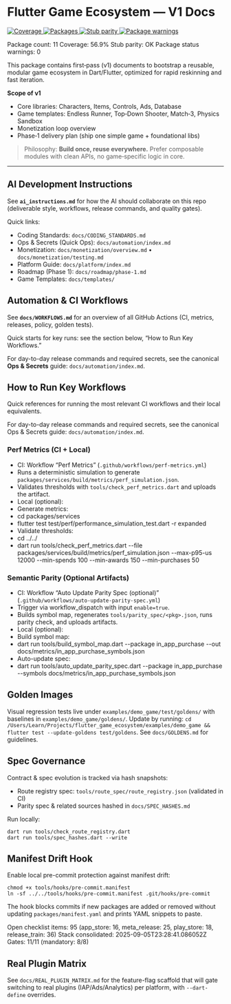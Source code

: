 # Flutter Game Ecosystem — V1 Docs

<!-- Badges -->
<p>
	<a href="docs/METRICS.md">
		<img alt="Coverage" src="https://img.shields.io/endpoint?url=https://raw.githubusercontent.com/6hostsRus/flutter_game_ecosystem/main/docs/badges/coverage.json" />
		<img alt="Packages" src="https://img.shields.io/endpoint?url=https://raw.githubusercontent.com/6hostsRus/flutter_game_ecosystem/main/docs/badges/packages.json" />
		<img alt="Stub parity" src="https://img.shields.io/endpoint?url=https://raw.githubusercontent.com/6hostsRus/flutter_game_ecosystem/main/docs/badges/stub_parity.json" />
		<img alt="Package warnings" src="https://img.shields.io/endpoint?url=https://raw.githubusercontent.com/6hostsRus/flutter_game_ecosystem/main/docs/badges/package_warnings.json" />
	</a>
</p>

<!-- AUTO:README_PACKAGE_COUNT -->Package count: 11<!-- END -->
<!-- AUTO:README_COVERAGE -->Coverage: 56.9%<!-- END -->
<!-- AUTO:README_STUB_PARITY -->Stub parity: OK<!-- END -->
<!-- AUTO:README_PACKAGE_STATUS_WARNINGS -->Package status warnings: 0<!-- END -->

This package contains first‑pass (v1) documents to bootstrap a reusable, modular game ecosystem in Dart/Flutter,
optimized for rapid reskinning and fast iteration.

**Scope of v1**

-    Core libraries: Characters, Items, Controls, Ads, Database
-    Game templates: Endless Runner, Top‑Down Shooter, Match‑3, Physics Sandbox
-    Monetization loop overview
-    Phase‑1 delivery plan (ship one simple game + foundational libs)

> Philosophy: **Build once, reuse everywhere.** Prefer composable modules with clean APIs, no game‑specific logic in core.

---

## AI Development Instructions

See **`ai_instructions.md`** for how the AI should collaborate on this repo (deliverable style, workflows, release commands, and quality gates).

Quick links:

-    Coding Standards: `docs/CODING_STANDARDS.md`
-    Ops & Secrets (Quick Ops): `docs/automation/index.md`
-    Monetization: `docs/monetization/overview.md` • `docs/monetization/testing.md`
-    Platform Guide: `docs/platform/index.md`
-    Roadmap (Phase 1): `docs/roadmap/phase-1.md`
-    Game Templates: `docs/templates/`

## Automation & CI Workflows

See **`docs/WORKFLOWS.md`** for an overview of all GitHub Actions (CI, metrics, releases, policy, golden tests).

Quick starts for key runs: see the section below, “How to Run Key Workflows.”

For day-to-day release commands and required secrets, see the canonical **Ops & Secrets** guide: `docs/automation/index.md`.

## How to Run Key Workflows

Quick references for running the most relevant CI workflows and their local equivalents.

For day-to-day release commands and required secrets, see the canonical Ops & Secrets guide: `docs/automation/index.md`.

### Perf Metrics (CI + Local)

-    CI: Workflow “Perf Metrics” (`.github/workflows/perf-metrics.yml`)
-    Runs a deterministic simulation to generate `packages/services/build/metrics/perf_simulation.json`.
-    Validates thresholds with `tools/check_perf_metrics.dart` and uploads the artifact.
-    Local (optional):
-    Generate metrics:
-    cd packages/services
-    flutter test test/perf/performance_simulation_test.dart -r expanded
-    Validate thresholds:
-    cd ../../
-    dart run tools/check_perf_metrics.dart --file packages/services/build/metrics/perf_simulation.json --max-p95-us 12000 --min-spends 100 --min-awards 150 --min-purchases 50

### Semantic Parity (Optional Artifacts)

-    CI: Workflow “Auto Update Parity Spec (optional)” (`.github/workflows/auto-update-parity-spec.yml`)
-    Trigger via workflow_dispatch with input `enable=true`.
-    Builds symbol map, regenerates `tools/parity_spec/<pkg>.json`, runs parity check, and uploads artifacts.
-    Local (optional):
-    Build symbol map:
-    dart run tools/build_symbol_map.dart --package in_app_purchase --out docs/metrics/in_app_purchase_symbols.json
-    Auto-update spec:
-    dart run tools/auto_update_parity_spec.dart --package in_app_purchase --symbols docs/metrics/in_app_purchase_symbols.json

## Golden Images

Visual regression tests live under `examples/demo_game/test/goldens/` with baselines in `examples/demo_game/goldens/`. Update by running:
`cd /Users/Learn/Projects/flutter_game_ecosystem/examples/demo_game && flutter test --update-goldens test/goldens`.
See `docs/GOLDENS.md` for guidelines.

## Spec Governance

Contract & spec evolution is tracked via hash snapshots:

-    Route registry spec: `tools/route_spec/route_registry.json` (validated in CI)
-    Parity spec & related sources hashed in `docs/SPEC_HASHES.md`

Run locally:

```
dart run tools/check_route_registry.dart
dart run tools/spec_hashes.dart --write
```

## Manifest Drift Hook

Enable local pre-commit protection against manifest drift:

```
chmod +x tools/hooks/pre-commit.manifest
ln -sf ../../tools/hooks/pre-commit.manifest .git/hooks/pre-commit
```

The hook blocks commits if new packages are added or removed without updating `packages/manifest.yaml` and prints YAML snippets to paste.

<!-- AUTO:README_TASK_VISIBILITY -->Open checklist items: 95 (app_store: 16, meta_release: 25, play_store: 18, release_train: 36)<!-- END -->

<!-- AUTO:README_STACK_GEN -->Stack consolidated: 2025-09-05T23:28:41.086052Z<!-- END -->

<!-- AUTO:README_RELEASE_GATES -->Gates: 11/11 (mandatory: 8/8)<!-- END -->

## Real Plugin Matrix

See `docs/REAL_PLUGIN_MATRIX.md` for the feature-flag scaffold that will gate switching to real plugins (IAP/Ads/Analytics) per platform, with `--dart-define` overrides.
